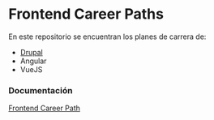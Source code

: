 # Frontend Career Paths

En este repositorio se encuentran los planes de carrera de:

- [Drupal](/drupal/README.md)
- Angular
- VueJS

### Documentación

[Frontend Career Path](https://www.npmjs.com/package/@serempre-frontend/frontend-career-paths)
